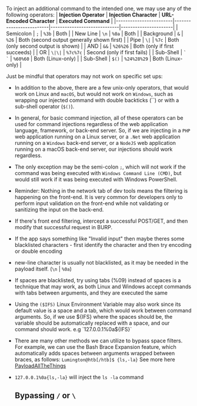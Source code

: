 To inject an additional command to the intended one, we may use any of the following operators:
| **Injection Operator** | **Injection Character** | **URL-Encoded Character** | **Executed Command** |
|------------------------|-------------------------|-----------------------------|----------------------|
| Semicolon | `;` | `%3b` | Both |
| New Line | `\n` | `%0a` | Both |
| Background | `&` | `%26` | Both (second output generally shown first) |
| Pipe | `\|` | `%7c` | Both (only second output is shown) |
| AND | `&&` | `%26%26` | Both (only if first succeeds) |
| OR | `\|\|` | `%7c%7c` | Second (only if first fails) |
| Sub-Shell | `` ` ` `` | `%60%60` | Both (Linux-only) |
| Sub-Shell | `$()` | `%24%28%29` | Both (Linux-only) |

Just be mindful that operators may not work on specific set ups:
- In addition to the above, there are a few unix-only operators, that would work on Linux and `macOS`, but would not work on `Windows`, such as wrapping our injected command with double backticks (``) or with a sub-shell operator (`$()`).
- In general, for basic command injection, all of these operators can be used for command injections regardless of the web application language, framework, or back-end server. So, if we are injecting in a `PHP` web application running on a Linux server, or a `.Net` web application running on a `Windows` back-end server, or a `NodeJS` web application running on a macOS back-end server, our injections should work regardless.
- The only exception may be the semi-colon `;`, which will not work if the command was being executed with `Windows Command Line (CMD)`, but would still work if it was being executed with Windows PowerShell.

- Reminder: Nothing in the network tab of dev tools means the filtering is happening on the front-end. It is very common for developers only to perform input validation on the front-end while not validating or sanitizing the input on the back-end.

- If there's front end filtering, intercept a successful POST/GET, and then modify that successful request in BURP.
- If the app says something like "Invalid input" then maybe theres some blacklisted characters - first identify the character and then try encoding or double encoding
- new-line character is usually not blacklisted, as it may be needed in the payload itself. (`\n` | `%0a`)
- If spaces are blacklisted, try using tabs (%09) instead of spaces is a technique that may work, as both Linux and Windows accept commands with tabs between arguments, and they are executed the same
- Using the `($IFS)` Linux Environment Variable may also work since its default value is a space and a tab, which would work between command arguments. So, if we use ${IFS} where the spaces should be, the variable should be automatically replaced with a space, and our command should work. e.g `127.0.0.1%0a${IFS}`
- There are many other methods we can utilize to bypass space filters. For example, we can use the Bash Brace Expansion feature, which automatically adds spaces between arguments wrapped between braces, as follows: `Lumington@htb[/htb]$ {ls,-la}` See more here [PayloadAllTheThings](https://github.com/swisskyrepo/PayloadsAllTheThings/tree/master/Command%20Injection#bypass-without-space)
- `127.0.0.1%0a{ls,-la}` will inject the `ls -la` command

  ## Bypassing `/` or `\`

